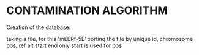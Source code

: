 # CONTAMINATION ALGORITHM


Creation of the database:

taking a file, for this 'mEERf-5E'
sorting the file by unique id, chromosome pos, ref alt
start end only start is used for pos
